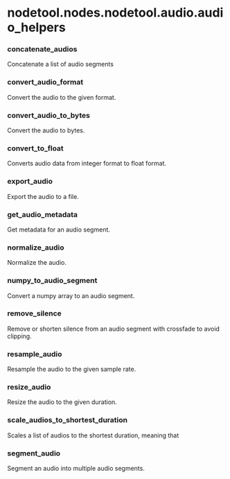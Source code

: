 # nodetool.nodes.nodetool.audio.audio_helpers

### concatenate_audios

Concatenate a list of audio segments

### convert_audio_format

Convert the audio to the given format.

### convert_audio_to_bytes

Convert the audio to bytes.

### convert_to_float

Converts audio data from integer format to float format.

### export_audio

Export the audio to a file.

### get_audio_metadata

Get metadata for an audio segment.

### normalize_audio

Normalize the audio.

### numpy_to_audio_segment

Convert a numpy array to an audio segment.

### remove_silence

Remove or shorten silence from an audio segment with crossfade to avoid clipping.

### resample_audio

Resample the audio to the given sample rate.

### resize_audio

Resize the audio to the given duration.

### scale_audios_to_shortest_duration

Scales a list of audios to the shortest duration, meaning that

### segment_audio

Segment an audio into multiple audio segments.


